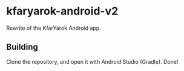 # kfaryarok-android-v2
Rewrite of the KfarYarok Android app.

## Building
Clone the repository, and open it with Android Studio (Gradle). Done!
